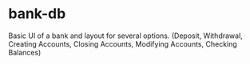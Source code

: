 # bank-db
Basic UI of a bank and layout for several options.
(Deposit, Withdrawal, Creating Accounts, Closing Accounts, Modifying Accounts, Checking Balances)
